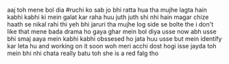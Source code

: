 aaj toh mene bol dia #ruchi  ko sab jo bhi ratta hua tha mujhe lagta hain kabhi kabhi ki mein galat kar raha huu juth juth shi nhi hain magar chize haath se nikal rahi thi yeh bhi jaruri tha mujhe log side se bolte the i don't like that mene bada drama ho gaya ghar mein bol diya usse now abh usse bhi smaj aaya mein kabhi kabhi obssesed ho jata huu usse but mein identify kar leta hu and working on it soon woh meri acchi dost hogi isse jayda toh mein bhi nhi chata really batu toh she is a red falg tho